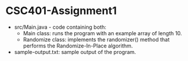 # CSC401-Assignment1

- src/Main.java - code containing both:
  - Main class: runs the program with an example array of length 10.
  - Randomize class: implements the randomizer() method that performs the Randomize-In-Place algorithm.
- sample-output.txt: sample output of the program.

